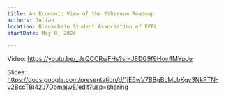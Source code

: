 ```yaml
---
title: An Economic View of the Ethereum Roadmap
authors: Julian
location: Blockchain Student Association of EPFL
startDate: May 8, 2024

---
```


Video: <https://youtu.be/_JsQCCRwFHs?si=J8DG9f9Hov4MYpJe>

Slides: <https://docs.google.com/presentation/d/1jE6wV7BBgBLMLbKgy3NkPTN-v2BccTBi42J7DpmajwE/edit?usp=sharing>
